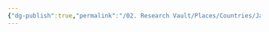 ```yaml
---
{"dg-publish":true,"permalink":"/02. Research Vault/Places/Countries/Japan/","created":"2025-08-27T09:14:53.061-04:00","updated":"2025-08-27T09:16:48.911-04:00"}
---
```


